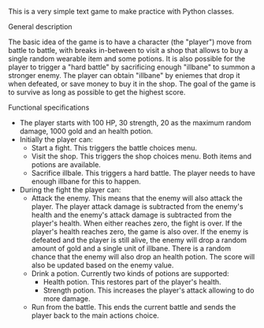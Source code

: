 This is a very simple text game to make practice with Python classes.

General description

The basic idea of the game is to have a character (the "player") move from
battle to battle, with breaks in-between to visit a shop that allows to buy
a single random wearable item and some potions.
It is also possible for the player to trigger a "hard battle" by sacrificing
enough "illbane" to summon a stronger enemy.
The player can obtain "illbane" by eniemes that drop it when defeated, or
save money to buy it in the shop.
The goal of the game is to survive as long as possible to get the highest score.

Functional specifications

- The player starts with 100 HP, 30 strength, 20 as the maximum random damage,
1000 gold and an health potion.
- Initially the player can:
  - Start a fight. This triggers the battle choices menu.
  - Visit the shop. This triggers the shop choices menu. Both items and potions
are available.
  - Sacrifice illbale. This triggers a hard battle. The player needs to have
enough illbane for this to happen.
- During the fight the player can:
  - Attack the enemy. This means that the enemy will also attack the player.
The player attack damage is subtracted from the enemy's health and the enemy's
attack damage is subtracted from the player's health. When either reaches zero,
the fight is over. If the player's health reaches zero, the game is also over.
If the enemy is defeated and the player is still alive, the enemy will drop a
random amount of gold and a single unit of illbane. There is a random chance
that the enemy will also drop an health potion. The score will also be updated
based on the enemy value.
  - Drink a potion. Currently two kinds of potions are supported:
    - Health potion. This restores part of the player's health.
    - Strength potion. This increases the player's attack allowing to do more damage.
  - Run from the battle. This ends the current battle and sends the player back to
  the main actions choice.
